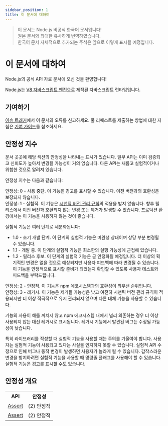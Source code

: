 ```yaml
---
sidebar_position: 1
title: 이 문서에 대하여
---
```


> 이 문서는 Node.js 비공식 한국어 문서입니다!<br/>
> 원본 문서와 최대한 유사하게 번역하였습니다.<br/>
> 한국어 문서 자체적으로 추가되는 주석은 앞으로 이렇게 표시될 예정입니다.

# 이 문서에 대하여
Node.js의 공식 API 자료 문서에 오신 것을 환영합니다!

Node.js는 <a href="https://v8.dev/" target="_blank">V8 자바스크립트 엔진</a>으로 제작된 자바스크립트 런타임입니다.

## 기여하기
<a href="https://github.com/nodejs/node/issues/new" target="_blank">이슈 트래커</a>에서 이 문서의 오류를 신고하세요. 풀 리퀘스트를 제출하는 방법에 대한 지침은 <a href="https://github.com/nodejs/node/blob/HEAD/CONTRIBUTING.md" target="_blank">기여 가이드</a>를 참조하세요.

## 안정성 지수
문서 곳곳에 해당 섹션의 안정성을 나타내는 표시가 있습니다. 일부 API는 이미 검증되고 신뢰도가 높아서 변경될 가능성이 거의 없습니다. 다른 API는 새롭고 실험적이거나 위험한 것으로 알려져 있습니다.

안정성 지수는 다음과 같습니다:

<div style={{backgroundColor: "var(--red1)", color: "var(--white)"}}>
안정성: 0 - 사용 중단. 이 기능은 경고를 표시할 수 있습니다. 이전 버전과의 호환성은 보장되지 않습니다.
</div>
<div style={{backgroundColor: "var(--red3)", color: "var(--white)"}}>
안정성: 1 - 실험적. 이 기능은 <a href="https://semver.org/" target="_blank" style={{color: "var(--white)", textDecoration: "underline"}}>시맨틱 버전 관리 규칙</a>의 적용을 받지 않습니다. 향후 릴리스에서 이전 버전과 호환되지 않는 변경 또는 제거가 발생할 수 있습니다. 프로덕션 환경에서는 이 기능을 사용하지 않는 것이 좋습니다.

실험적 기능은 여러 단계로 세분화됩니다:
- 1.0 - 초기 개발 단계. 이 단계의 실험적 기능은 미완성 상태이며 상당 부분 변경될 수 있습니다.
- 1.1 - 개발 중. 이 단계의 실험적 기능은 최소한의 실행 가능성에 근접해 있습니다.
- 1.2 - 릴리스 후보. 이 단계의 실험적 기능은 곧 안정화될 예정입니다. 더 이상의 획기적인 변경은 없을 것으로 예상되지만 사용자 피드백에 따라 변경될 수 있습니다. 이 기능을 안정적으로 표시할 준비가 되었는지 확인할 수 있도록 사용자 테스트와 피드백을 부탁드립니다.
</div>
<div style={{backgroundColor: "var(--green2)", color: "var(--white)"}}>
안정성: 2 - 안정적. 이 기능은 npm 에코시스템과의 호환성이 최우선 순위입니다.
</div>
<div style={{backgroundColor: "var(--blue1)", color: "var(--white)"}}>
안정성: 3 - 레거시. 이 기능은 제거될 가능성은 낮고 여전히 시맨틱 버전 관리 규칙이 적용되지만 더 이상 적극적으로 유지 관리되지 않으며 다른 대체 기능을 사용할 수 있습니다.
</div>

기능의 사용이 해를 끼치지 않고 npm 에코시스템 내에서 널리 의존하는 경우 더 이상 사용되지 않는 대신 레거시로 표시됩니다. 레거시 기능에서 발견된 버그는 수정될 가능성이 낮습니다.

특히 라이브러리를 작성할 때 실험적 기능을 사용할 때는 주의를 기울여야 합니다. 사용자는 실험적 기능이 사용되고 있다는 사실을 인지하지 못할 수 있습니다. 실험적 API 수정으로 인해 버그나 동작 변경이 발생하면 사용자가 놀라게 될 수 있습니다. 갑작스러운 변경을 방지하려면 실험적 기능을 사용할 때 명령줄 플래그를 사용해야 할 수 있습니다. 실험적 기능은 경고를 표시할 수도 있습니다.

## 안정성 개요
<table>
    <tr>
        <th>API</th>
        <th>안정성</th>
    </tr>
    <tr>
        <td style={{textDecoration: "underline"}}><a href="https://nodejs.org/docs/latest/api/assert.html" target="_blank">Assert</a></td>
        <td style={{backgroundColor: "var(--green2)", color: "var(--white)"}}>(2) 안정적</td>
    </tr>
    <tr>
        <td style={{textDecoration: "underline"}}><a href="https://nodejs.org/docs/latest/api/assert.html" target="_blank">Assert</a></td>
        <td style={{backgroundColor: "var(--green2)", color: "var(--white)"}}>(2) 안정적</td>
    </tr>
</table>

